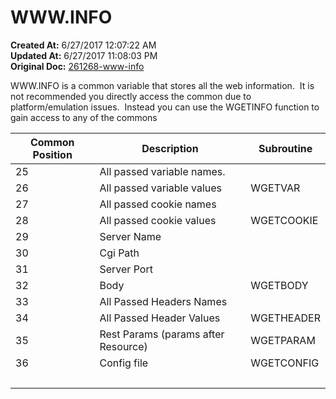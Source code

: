 # WWW.INFO

**Created At:** 6/27/2017 12:07:22 AM  
**Updated At:** 6/27/2017 11:08:03 PM  
**Original Doc:** [261268-www-info](https://docs.zumasys.com/36617-trash/261268-www-info)  


WWW.INFO is a common variable that stores all the web information.  It is not recommended you directly access the common due to platform/emulation issues.  Instead you can use the WGETINFO function to gain access to any of the commons




| Common Position | Description | Subroutine |
| --- | --- | --- |
| 25 | All passed variable names. |  |
| 26 | All passed variable values | WGETVAR |
| 27 | All passed cookie names | <br> |
| 28 | All passed cookie values | WGETCOOKIE |
| 29 | Server Name | <br> |
| 30 | Cgi Path | <br> |
| 31 | Server Port | <br> |
| 32 | Body | WGETBODY |
| 33 | All Passed Headers Names | <br> |
| 34 | All Passed Header Values | WGETHEADER |
| 35 | Rest Params (params after Resource) | WGETPARAM |
| 36 | Config file | WGETCONFIG |
| <br> | <br> | <br> |

